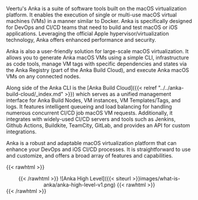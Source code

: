 ---
---

Veertu's Anka is a suite of software tools built on the macOS virtualization platform. It enables the execution of single or multi-use macOS virtual machines (VMs) in a manner similar to Docker. Anka is specifically designed for DevOps and CI/CD teams that need to build and test macOS or iOS applications. Leveraging the official Apple hypervisor/virtualization technology, Anka offers enhanced performance and security.

Anka is also a user-friendly solution for large-scale macOS virtualization. It allows you to generate Anka macOS VMs using a simple CLI, infrastructure as code tools, manage VM tags with specific dependencies and states via the Anka Registry (part of the Anka Build Cloud), and execute Anka macOS VMs on any connected nodes.

Along side of the Anka CLI is the [Anka Build Cloud]({{< relref "../../anka-build-cloud/_index.md" >}}) which serves as a unified management interface for Anka Build Nodes, VM instances, VM Templates/Tags, and logs. It features intelligent queueing and load balancing for handling numerous concurrent CI/CD job macOS VM requests. Additionally, it integrates with widely-used CI/CD servers and tools such as Jenkins, Github Actions, Buildkite, TeamCity, GitLab, and provides an API for custom integrations.

Anka is a robust and adaptable macOS virtualization platform that can enhance your DevOps and iOS CI/CD processes. It is straightforward to use and customize, and offers a broad array of features and capabilities.

{{< rawhtml >}}<center>{{< /rawhtml >}}
![Anka High Level]({{< siteurl >}}images/what-is-anka/anka-high-level-v1.png)
{{< rawhtml >}}</center>{{< /rawhtml >}}
